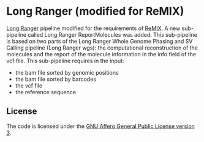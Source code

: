 # Long Ranger (modified for ReMIX)

[Long Ranger](https://github.com/10XGenomics/longranger) pipeline modified for the requirements of [ReMIX](https://github.com/adreau/ReMIX).
A new sub-pipeline called Long Ranger ReportMolecules was added.
This sub-pipeline is based on two parts of the Long Ranger Whole Genome Phasing and SV Calling pipeline (Long Ranger wgs): the computational reconstruction of the molecules and the report of the molecule information in the info field of the vcf file.
This sub-pipeline requires in the input:
- the bam file sorted by genomic positions
- the bam file sorted by barcodes
- the vcf file
- the reference sequence


## License

The code is licensed under the [GNU Affero General Public License version 3](https://support.10xgenomics.com/docs/license).

